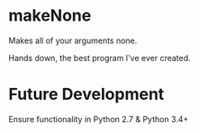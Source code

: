 # makeNone
Makes all of your arguments none.

Hands down, the best program I've ever created.

# Future Development
Ensure functionality in Python 2.7 & Python 3.4+
